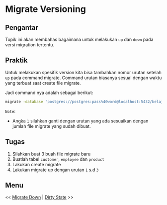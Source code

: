 # Migrate Versioning

## Pengantar

Topik ini akan membahas bagaimana untuk melakukan `up` dan `down` pada versi migration tertentu.

## Praktik

Untuk melakukan spesifik version kita bisa tambahkan nomor urutan setelah `up` pada command migrate. Command urutan biasanya sesuai dengan waktu yang terbuat saat create file migrate.

Jadi command nya adalah sebagai berikut:

```bash
migrate -database "postgres://postgres:pass%40word@localhost:5432/belajar_db_migrate?sslmode=disable" -path db/migrations up 1
```

`Note`:

- Angka `1` silahkan ganti dengan urutan yang ada sesuaikan dengan jumlah file migrate yang sudah dibuat.

## Tugas

1. Silahkan buat 3 buah file migrate baru
2. Buatlah tabel `customer`, `employee` dan `product`
3. Lakukan create migrate
4. Lakukan migrate up dengan urutan `1` s.d `3`

## Menu

<< [Migrate Down](4-migrate-down.md) | [Dirty State](6-dirty-state.md) >>
